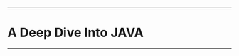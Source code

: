 ---------------------------------------------------------------------------
# A Deep Dive Into JAVA
---------------------------------------------------------------------------
